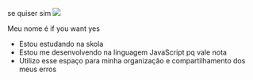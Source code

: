 se quiser sim
![](https://media.tenor.com/eRGU5l2v-_wAAAAi/cat-meme.gif)

Meu nome é if you want yes

- Estou estudando na skola
- Estou me desenvolvendo na linguagem JavaScript pq vale nota
- Utilizo esse espaço para minha organização e compartilhamento dos meus erros
